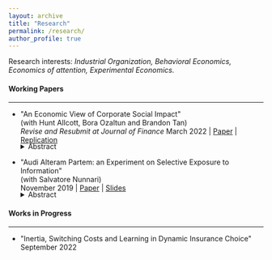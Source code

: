 ```yaml
---
layout: archive
title: "Research"
permalink: /research/
author_profile: true
---
```


Research interests: _Industrial Organization, Behavioral Economics, Economics of attention, Experimental Economics._

#### Working Papers

---

- "An Economic View of Corporate Social Impact"  
(with Hunt Allcott, Bora Ozaltun and Brandon Tan)  
_Revise and Resubmit at Journal of Finance_ 
March 2022 | [Paper](../assets/papers/CorporateSocialImpact.pdf) | [Replication](../assets/replications/CSI_Replication.zip)

    <details>
	  		<summary style="margin-top: -1.3em; ">Abstract</summary>
	  		<p class="notice" style="margin-top:0 !important">
              The growing discussions of impact investing and stakeholder capitalism have increased interest
              in measuring companies' social impact. We conceptualize corporate social impact as the
              welfare loss that would be caused by a firm's exit. To illustrate, we quantify the social impacts of 75 firms in 12 industries using a new survey measuring consumer and worker substitution patterns combined with models of product and labor markets. We find that consumer surplus is the primary component of social impact (dwarfing profits, worker surplus, and externalities, suggesting that impact investors should focus more on firms selling differentiated and popular products to low-income consumers.
            </p>
	</details>

- "Audi Alteram Partem: an Experiment on Selective Exposure to Information"  
(with Salvatore Nunnari)  
November 2019 | [Paper](../assets/papers/selectexposure_june19.pdf) | [Slides](../assets/papers/selectiveexposure_slides_sept20.pdf)  
    
    <details>
	  		<summary style="margin-top: -1.3em; ">Abstract</summary>
	  		<p class="notice" style="margin-top:0 !important">
              This paper presents a model of selective exposure to information and an experiment to test its predictions. An agent interested in learning about an uncertain state of the world can acquire information from one of two sources which have opposite biases: when informed on the state, they report it truthfully; when uninformed, they report their favorite state. When sources have the same reliability, a Bayesian agent is better off seeking confirmatory information. On the other hand, it is optimal to seek contradictory information if and only if the source biased against the prior is sufficiently more reliable. We test these predictions with an online experiment. When sources are symmetrically reliable, subjects are more likely to seek confirmatory information but they listen to the other side too frequently. When sources are asymmetrically reliable, subjects are more likely to consult the more reliable source even when prior beliefs are strongly unbalanced and listening to the less reliable source is more informative. Moreover, subjects follow contradictory advice sub-optimally; are too trusting of information in line with a source bias; and too skeptic of information misaligned with a source bias. Our experiment suggests that biases in information processing and simple heuristics — e.g., listen to the more reliable source — are important drivers of the endogenous acquisition of information.

            </p>
	</details>

#### Works in Progress

---

- "Inertia, Switching Costs and Learning in Dynamic Insurance Choice"  
September 2022

